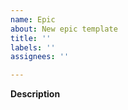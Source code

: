 ```yaml
---
name: Epic
about: New epic template
title: ''
labels: ''
assignees: ''

---
```


**Description**
<!--- общее описание эпика с т.з. продукта --->
